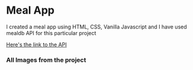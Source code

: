 <html>
<head></head>

<body>
<h1>Meal App</h1>

<p>I created a meal app using HTML, CSS, Vanilla Javascript and I have used mealdb API for this particular project</p>

<a href="https://www.themealdb.com/api.php">Here's the link to the API</a>

<h3>All Images from the project</h3>

<div>
  <img src="ProjectImages/Screenshot (8) />

</div>

</body>
</html>
